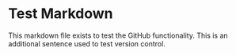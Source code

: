 # Test Markdown
This markdown file exists to test the GitHub functionality.
This is an additional sentence used to test version control.
